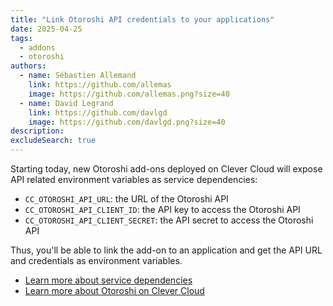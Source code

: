 ```yaml
---
title: "Link Otoroshi API credentials to your applications"
date: 2025-04-25
tags:
  - addons
  - otoroshi
authors:
  - name: Sébastien Allemand
    link: https://github.com/allemas
    image: https://github.com/allemas.png?size=40
  - name: David Legrand
    link: https://github.com/davlgd
    image: https://github.com/davlgd.png?size=40
description:
excludeSearch: true
---
```


Starting today, new Otoroshi add-ons deployed on Clever Cloud will expose API related environment variables as service dependencies:

- `CC_OTOROSHI_API_URL`: the URL of the Otoroshi API
- `CC_OTOROSHI_API_CLIENT_ID`: the API key to access the Otoroshi API
- `CC_OTOROSHI_API_CLIENT_SECRET`: the API secret to access the Otoroshi API

Thus, you'll be able to link the add-on to an application and get the API URL and credentials as environment variables.

- [Learn more about service dependencies](/developers/doc/administrate/service-dependencies/)
- [Learn more about Otoroshi on Clever Cloud](/developers/doc/addons/otoroshi/)
